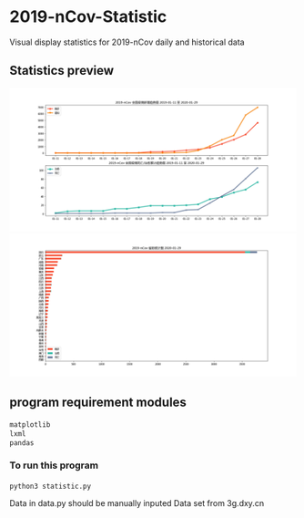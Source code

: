 # 2019-nCov-Statistic
Visual display statistics for 2019-nCov daily and historical data

## Statistics preview
![](https://github.com/Cyunrei/2019-nCov-Statistic/blob/master/view/2019-nCov%20%E5%85%A8%E5%9B%BD%E8%B6%8B%E5%8A%BF%E5%9B%BE%202020-01-29.png)
![](https://github.com/Cyunrei/2019-nCov-Statistic/blob/master/view/2019-nCov%20%E7%9C%81%E9%99%85%E7%BB%9F%E8%AE%A1%E5%9B%BE%202020-01-29.png)

## program requirement modules
```
matplotlib
lxml
pandas
```

### To run this program
`python3 statistic.py`

Data in data.py should be manually inputed
Data set from 3g.dxy.cn
